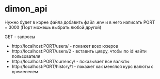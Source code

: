 # dimon_api

Нужно будет в корне файла добавить файл .env и в него написать PORT = 3000 (Порт можешь выбрать любой другой)

GET - запросы
- http://localhost:PORT/users/ - покажет всех юзеров
- http://localhost:PORT/users/2 - вставить цивру, чтобы по id найти пользователя
- http://localhost:PORT/currency/ - показывает все валюты
- http://localhost:PORT/history/1 - покажет как менялся курс валюты с времененем
  
